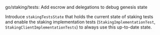 go/staking/tests: Add escrow and delegations to debug genesis state

Introduce `stakingTestsState` that holds the current state of staking
tests and enable the staking implementation tests
(`StakingImplementationTest`, `StakingClientImplementationTests`) to always
use this up-to-date state.
